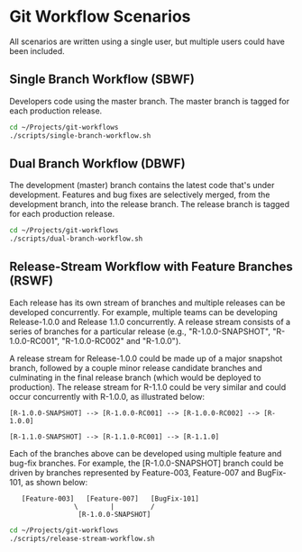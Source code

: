 # Git Workflow Scenarios

All scenarios are written using a single user, but multiple users could have been included.

## Single Branch Workflow (SBWF)

Developers code using the master branch. The master branch is tagged
for each production release.

```bash
cd ~/Projects/git-workflows
./scripts/single-branch-workflow.sh
```


## Dual Branch Workflow (DBWF)

The development (master) branch contains the latest code that's under development.
Features and bug fixes are selectively merged, from the development branch, into the release branch.
The release branch is tagged for each production release.

```bash
cd ~/Projects/git-workflows
./scripts/dual-branch-workflow.sh
```


## Release-Stream Workflow with Feature Branches (RSWF)

Each release has its own stream of branches and multiple releases can be developed concurrently.
For example, multiple teams can be developing Release-1.0.0 and Release 1.1.0 concurrently.
A release stream consists of a series of branches for a particular release (e.g., "R-1.0.0-SNAPSHOT", "R-1.0.0-RC001", "R-1.0.0-RC002" and "R-1.0.0").

A release stream for Release-1.0.0 could be made up of a major snapshot branch, followed by a couple minor release candidate branches and culminating in 
the final release branch (which would be deployed to production). The release stream for R-1.1.0 could be very similar and could occur concurrently 
with R-1.0.0, as illustrated below:

```
[R-1.0.0-SNAPSHOT] --> [R-1.0.0-RC001] --> [R-1.0.0-RC002] --> [R-1.0.0]

[R-1.1.0-SNAPSHOT] --> [R-1.1.0-RC001] --> [R-1.1.0]
```

Each of the branches above can be developed using multiple feature and bug-fix branches. For example, the [R-1.0.0-SNAPSHOT] branch could be
driven by branches represented by Feature-003, Feature-007 and BugFix-101, as shown below:

```
   [Feature-003]   [Feature-007]   [BugFix-101]
                \        |         /
                 [R-1.0.0-SNAPSHOT]
```

```bash
cd ~/Projects/git-workflows
./scripts/release-stream-workflow.sh
```
